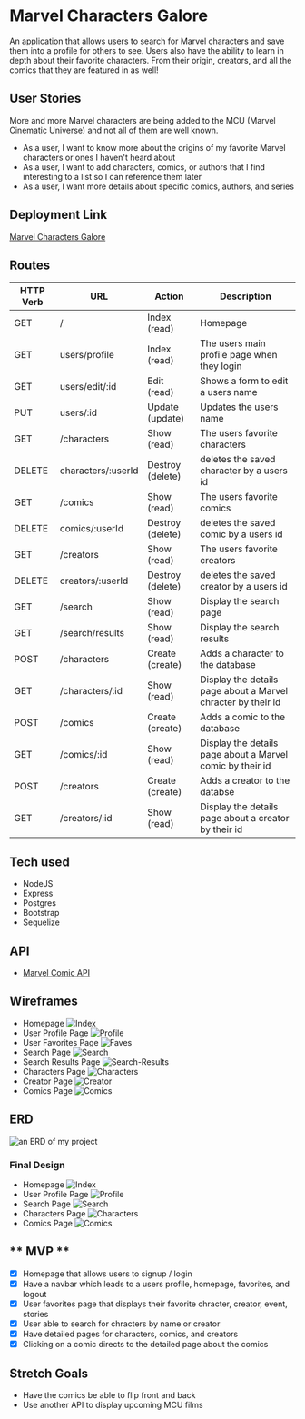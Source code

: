 # Marvel Characters Galore

An application that allows users to search for Marvel characters and save them into a profile for others to see. Users also have the ability to learn in depth about their favorite characters. From their origin, creators, and all the comics that they are featured in as well!

## User Stories
More and more Marvel characters are being added to the MCU (Marvel Cinematic Universe) and not all of them are well known.
* As a user, I want to know more about the origins of my favorite Marvel characters or ones I haven't heard about
* As a user, I want to add characters, comics, or authors that I find interesting to a list so I can reference them later
* As a user, I want more details about specific comics, authors, and series 

## Deployment Link
<a href="https://marvel-characters-galore.herokuapp.com/">Marvel Characters Galore</a>

## Routes
| **HTTP Verb**| **URL** |  **Action**| **Description**
|------------|-------------|------------|------------|
| GET        | /      | Index (read)  | Homepage
| GET         | users/profile       | Index (read) |  The users main profile page when they login
| GET     | users/edit/:id | Edit (read)    | Shows a form to edit a users name
| PUT     | users/:id | Update (update)    | Updates the users name
| GET         | /characters      | Show (read) |  The users favorite characters
| DELETE | characters/:userId       | Destroy (delete)      | deletes the saved character by a users id
| GET         | /comics      | Show (read) |  The users favorite comics
| DELETE | comics/:userId       | Destroy (delete)      | deletes the saved comic by a users id
| GET         | /creators      | Show (read) |  The users favorite creators
| DELETE | creators/:userId       | Destroy (delete)      | deletes the saved creator by a users id
| GET     | /search | Show (read)   | Display the search page
| GET     | /search/results | Show (read)   | Display the search results
| POST     | /characters      | Create (create)      |  Adds a character to the database
| GET      | /characters/:id   | Show (read)  | Display the details page about a Marvel chracter by their id
| POST     | /comics      | Create (create)      |  Adds a comic to the database
| GET      | /comics/:id   | Show (read)  | Display the details page about a Marvel comic by their id
| POST     | /creators      | Create (create)      |  Adds a creator to the databse
| GET      | /creators/:id   | Show (read)  | Display the details page about a creator by their id


## Tech used
* NodeJS
* Express
* Postgres
* Bootstrap
* Sequelize

## API
*  <a href="https://developer.marvel.com/">Marvel Comic API</a>

## Wireframes
* Homepage
![Index](./wireframes/Index.jpg)
* User Profile Page
![Profile](./wireframes/Profile.jpg)
* User Favorites Page
![Faves](./wireframes/Faves.jpg)
* Search Page
![Search](./wireframes/Search.jpg)
* Search Results Page
![Search-Results](./wireframes/Search-Results.jpg)
* Characters Page
![Characters](./wireframes/Characters.jpg)
* Creator Page
![Creator](./wireframes/Creator.jpg)
* Comics Page
![Comics](./wireframes/Comics.jpg)

## ERD
![an ERD of my project](./ERD.drawio.png)

### Final Design
* Homepage
![Index](./public/img/framework/Homepage.jpg)
* User Profile Page
![Profile](./public/img/framework/profile.jpg)
* Search Page
![Search](./public/img/framework/Search.jpg)
* Characters Page
![Characters](./public/img/framework/characters.jpg)
* Comics Page
![Comics](./public/img/framework/comics.jpg)

## ** MVP **
- [x] Homepage that allows users to signup / login 
- [x] Have a navbar which leads to a users profile, homepage, favorites, and logout
- [x] User favorites page that displays their favorite chracter, creator, event, stories
- [x] User able to search for chracters by name or creator
- [x] Have detailed pages for characters, comics, and creators
- [x] Clicking on a comic directs to the detailed page about the comics

## Stretch Goals
* Have the comics be able to flip front and back
* Use another API to display upcoming MCU films
